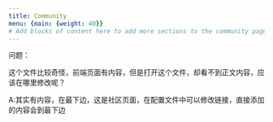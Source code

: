 ```yaml
---
title: Community
menu: {main: {weight: 40}}
# Add blocks of content here to add more sections to the community page
---
```


问题：

这个文件比较奇怪，前端页面有内容，但是打开这个文件，却看不到正文内容，应该在哪里修改呢？

A:其实有内容，在最下边，这是社区页面，在配置文件中可以修改链接，直接添加的内容会到最下边